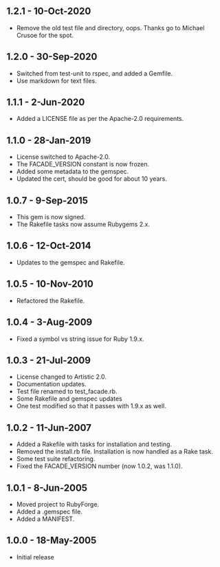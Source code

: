## 1.2.1 - 10-Oct-2020
* Remove the old test file and directory, oops. Thanks go to Michael Crusoe
  for the spot.

## 1.2.0 - 30-Sep-2020
* Switched from test-unit to rspec, and added a Gemfile.
* Use markdown for text files.

## 1.1.1 - 2-Jun-2020
* Added a LICENSE file as per the Apache-2.0 requirements.

## 1.1.0 - 28-Jan-2019
* License switched to Apache-2.0.
* The FACADE_VERSION constant is now frozen.
* Added some metadata to the gemspec.
* Updated the cert, should be good for about 10 years.

## 1.0.7 - 9-Sep-2015
* This gem is now signed.
* The Rakefile tasks now assume Rubygems 2.x.

## 1.0.6 - 12-Oct-2014
* Updates to the gemspec and Rakefile.

## 1.0.5 - 10-Nov-2010
* Refactored the Rakefile.

## 1.0.4 - 3-Aug-2009
* Fixed a symbol vs string issue for Ruby 1.9.x.

## 1.0.3 - 21-Jul-2009
* License changed to Artistic 2.0.
* Documentation updates.
* Test file renamed to test_facade.rb.
* Some Rakefile and gemspec updates
* One test modified so that it passes with 1.9.x as well.

## 1.0.2 - 11-Jun-2007
* Added a Rakefile with tasks for installation and testing.
* Removed the install.rb file. Installation is now handled as a Rake task.
* Some test suite refactoring.
* Fixed the FACADE_VERSION number (now 1.0.2, was 1.1.0).

## 1.0.1 - 8-Jun-2005
* Moved project to RubyForge.
* Added a .gemspec file.
* Added a MANIFEST.

## 1.0.0 - 18-May-2005
* Initial release
